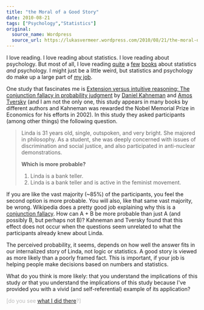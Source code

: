 ```yaml
---
title: "the Moral of a Good Story"
date: 2010-08-21
tags: ["Psychology","Statistics"]
original:
  source_name: Wordpress
  source_url: https://lukasvermeer.wordpress.com/2010/08/21/the-moral-of-a-good-story/
---
```


I love reading. I love reading about statistics. I love reading about psychology. But most of all, I love reading [quite](http://books.google.com/books?id=7wMuF4A4XF8C) a [few](http://books.google.com/books?id=IrkYIAAACAAJ) [books](http://books.google.com/books?id=UJxRLCq9l3IC) about statistics _and_ psychology. I might just be a little weird, but statistics and psychology do make up a large part of [my job](http://lukasvermeer.wordpress.com/2010/05/07/i-am-a-business-ninja/).

One study that fascinates me is [Extension versus intuitive reasoning: The conjunction fallacy in probability judgment](http://books.google.com/books?hl=en&lr=&id=OCXAgA3sigIC&oi=fnd&pg=PA221&dq=Extension+versus+intuitive+reasoning:+The+conjunction+fallacy+in+probability+judgment&ots=P7uxe1ARnp&sig=CAZ8GBE9CVIep3uCdo819EP8r68#v=onepage&q=Extension%20versus%20intuitive%20reasoning%3A%20The%20conjunction%20fallacy%20in%20probability%20judgment&f=false) by [Daniel Kahneman](http://en.wikipedia.org/wiki/Daniel_Kahneman) and [Amos Tversky](http://en.wikipedia.org/wiki/Amos_Tversky) (and I am not the only one, this study appears in many books by different authors and Kahneman was rewarded the Nobel Memorial Prize in Economics for his efforts in 2002). In this study they asked participants (among other things) the following question.

> Linda is 31 years old, single, outspoken, and very bright. She majored in philosophy. As a student, she was deeply concerned with issues of discrimination and social justice, and also participated in anti-nuclear demonstrations.> 
> **Which is more probable?**> 
> 
> 1.  Linda is a bank teller.
> 2.  Linda is a bank teller and is active in the feminist movement.

If you are like the vast majority (~85%) of the participants, you feel the second option is more probable. You will also, like that same vast majority, be wrong. Wikipedia does a pretty good job explaining why this is a [conjunction fallacy](http://en.wikipedia.org/wiki/Conjunction_fallacy). How can A + B be more probable than just A (and possibly B, but perhaps not B)? Kahneman and Tversky found that this effect does not occur when the questions seem unrelated to what the participants already knew about Linda.

The perceived probability, it seems, depends on how well the answer fits in our internalized story of Linda, not logic or statistics. A good story is viewed as more likely than a poorly framed fact. This is important, if your job is helping people make decisions based on numbers and statistics.

What do you think is more likely: that you understand the implications of this study _or_ that you understand the implications of this study because I've provided you with a vivid (and self-referential) example of its application?

<span style="color:#bbb;">[do you see [what I did there](http://www.google.com/images?q=I+see+what+you+did+there)?]</span>
